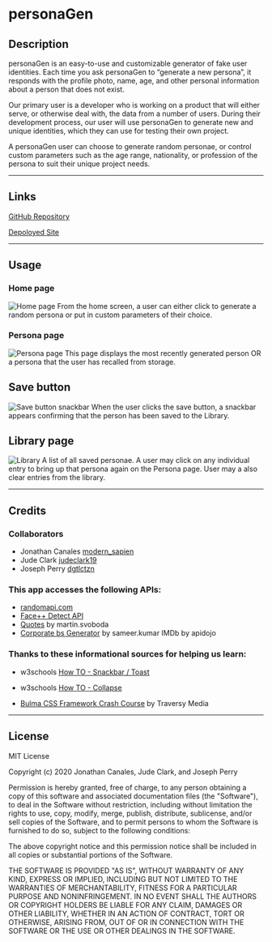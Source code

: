 # personaGen

## Description
personaGen is an easy-to-use and customizable generator of fake user identities. Each time you ask personaGen to “generate a new persona”, it responds with the profile photo, name, age, and other personal information about a person that does not exist.

Our primary user is a developer who is working on a product that will either serve, or otherwise deal with, the data from a number of users. During their development process, our user will use personaGen to generate new and unique identities, which they can use for testing their own project.

A personaGen user can choose to generate random personae, or control custom parameters such as the age range, nationality, or profession of the persona to suit their unique project needs.

***

## Links
[GitHub Repository](https://github.com/modern-sapien/bootcamp-project-one)

[Depoloyed Site](https://modern-sapien.github.io/bootcamp-project-one/)
***

## Usage
### Home page
![Home page](./assets/images/landing_page_ss.png)
From the home screen, a user can either click to generate a random persona or put in custom parameters of their choice.

### Persona page
![Persona page](./assets/images/random_persona.png)
This page displays the most recently generated person OR a persona that the user has recalled from storage.

## Save button
![Save button snackbar](./assets/images/snackbar_ss.png)
When the user clicks the save button, a snackbar appears confirming that the person has been saved to the Library.

## Library page
![Library](./assets/images/library_ss.png)
A list of all saved personae. A user may click on any individual entry to bring up that persona again on the Persona page. User may a also clear entries from the library.

********************************
## Credits

### Collaborators
* Jonathan Canales [modern_sapien](https://github.com/modern-sapien)
* Jude Clark [judeclark19](https://github.com/judeclark19)
* Joseph Perry [dgtlctzn](https://github.com/dgtlctzn)

### This app accesses the following APIs:
* [randomapi.com](https://randomapi.com/)
* [Face++ Detect API](https://console.faceplusplus.com/documents/5679127)
* [Quotes](https://rapidapi.com/martin.svoboda/api/quotes15) by martin.svoboda
* [Corporate bs Generator](https://rapidapi.com/sameer.kumar/api/corporate-bs-generator) by sameer.kumar
IMDb by apidojo

### Thanks to these informational sources for helping us learn:

* w3schools [How TO - Snackbar / Toast](w3schools.com/howto/howto_js_snackbar.asp)
* w3schools [How TO - Collapse](
https://www.w3schools.com/howto/howto_js_collapsible.asp)

* [Bulma CSS Framework Crash Course](https://www.youtube.com/watch?v=IiPQYQT2-wg) by Traversy Media
***

## License

MIT License

Copyright (c) 2020 Jonathan Canales, Jude Clark, and Joseph Perry

Permission is hereby granted, free of charge, to any person obtaining a copy of this software and associated documentation files (the "Software"), to deal in the Software without restriction, including without limitation the rights to use, copy, modify, merge, publish, distribute, sublicense, and/or sell copies of the Software, and to permit persons to whom the Software is furnished to do so, subject to the following conditions:

The above copyright notice and this permission notice shall be included in all copies or substantial portions of the Software.

THE SOFTWARE IS PROVIDED "AS IS", WITHOUT WARRANTY OF ANY KIND, EXPRESS OR IMPLIED, INCLUDING BUT NOT LIMITED TO THE WARRANTIES OF MERCHANTABILITY, FITNESS FOR A PARTICULAR PURPOSE AND NONINFRINGEMENT. IN NO EVENT SHALL THE AUTHORS OR COPYRIGHT HOLDERS BE LIABLE FOR ANY CLAIM, DAMAGES OR OTHER LIABILITY, WHETHER IN AN ACTION OF CONTRACT, TORT OR OTHERWISE, ARISING FROM, OUT OF OR IN CONNECTION WITH THE SOFTWARE OR THE USE OR OTHER DEALINGS IN THE SOFTWARE.

